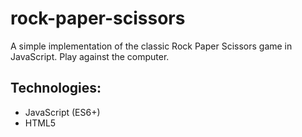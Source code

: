 # rock-paper-scissors
A simple implementation of the classic Rock Paper Scissors game in JavaScript. Play against the computer.

## Technologies:
 - JavaScript (ES6+)
 - HTML5
